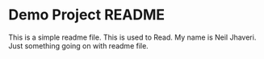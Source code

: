 # Demo Project README

This is a simple readme file.
This is used to Read.
My name is Neil Jhaveri.
Just something going on with readme file.
